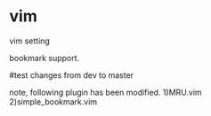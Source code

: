 vim
===

vim setting

bookmark support.

#test changes from dev to master

note, following plugin has been modified.
  1)MRU.vim 
  2)simple_bookmark.vim

